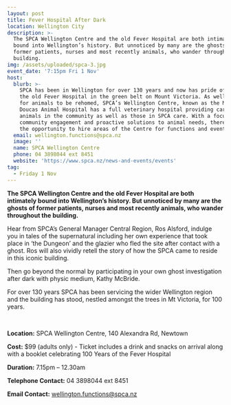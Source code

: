 ```yaml
---
layout: post
title: Fever Hospital After Dark
location: Wellington City
description: >-
  The SPCA Wellington Centre and the old Fever Hospital are both intimately
  bound into Wellington’s history. But unnoticed by many are the ghosts of
  former patients, nurses and most recently animals, who wander throughout the
  building. 
img: /assets/uploaded/spca-3.jpg
event_date: '7:15pm Fri 1 Nov'
host:
  blurb: >-
    SPCA has been in Wellington for over 130 years and now has pride of place in
    the old Fever Hospital in the green belt on Mount Victoria. As well as space
    for animals to be rehomed, SPCA’s Wellington Centre, known as the Margaret
    Doucas Animal Hospital has a full veterinary hospital providing care for the
    animals in the community as well as those in SPCA care. With a focus on
    community engagement and proactive solutions to animal needs, there is also
    the opportunity to hire areas of the Centre for functions and events.
  email: wellington.functions@spca.nz
  image: ''
  name: SPCA Wellington Centre
  phone: 04 3898044 ext 8451
  website: 'https://www.spca.nz/news-and-events/events'
tag:
  - Friday 1 Nov
---
```

**The SPCA Wellington Centre and the old Fever Hospital are both intimately bound into Wellington’s history. But unnoticed by many are the ghosts of former patients, nurses and most recently animals, who wander throughout the building.**

Hear from SPCA’s General Manager Central Region, Ros Alsford, indulge you in tales of the supernatural including her own experience that took place in ‘the Dungeon’ and the glazier who fled the site after contact with a ghost. Ros will also vividly retell the story of how the SPCA came to reside in this iconic building.

Then go beyond the normal by participating in your own ghost investigation after dark with physic medium, Kathy McBride.

For over 130 years SPCA has been servicing the wider Wellington region and the building has stood, nestled amongst the trees in Mt Victoria, for 100 years.

<br>

**Location:** SPCA Wellington Centre, 140 Alexandra Rd, Newtown

**Cost:** $99 (adults only) - Ticket includes a drink and snacks on arrival along with a booklet celebrating 100 Years of the Fever Hospital

**Duration:** 7.15pm – 12.30am

**Telephone Contact:** 04 3898044 ext 8451

**Email Contact:** wellington.functions@spca.nz
